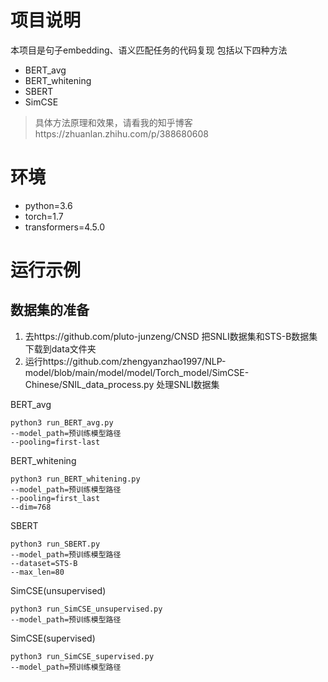 # 项目说明
本项目是句子embedding、语义匹配任务的代码复现
包括以下四种方法
- BERT_avg
- BERT_whitening
- SBERT
- SimCSE  

>具体方法原理和效果，请看我的知乎博客https://zhuanlan.zhihu.com/p/388680608
# 环境
- python=3.6
- torch=1.7
- transformers=4.5.0
# 运行示例
## 数据集的准备
1. 去https://github.com/pluto-junzeng/CNSD 把SNLI数据集和STS-B数据集下载到data文件夹  
2. 运行https://github.com/zhengyanzhao1997/NLP-model/blob/main/model/model/Torch_model/SimCSE-Chinese/SNIL_data_process.py 处理SNLI数据集  

BERT_avg
```
python3 run_BERT_avg.py
--model_path=预训练模型路径
--pooling=first-last
```
BERT_whitening
```
python3 run_BERT_whitening.py
--model_path=预训练模型路径
--pooling=first_last
--dim=768
```
SBERT
```
python3 run_SBERT.py
--model_path=预训练模型路径
--dataset=STS-B
--max_len=80
```
SimCSE(unsupervised)
```
python3 run_SimCSE_unsupervised.py
--model_path=预训练模型路径

```
SimCSE(supervised)
```
python3 run_SimCSE_supervised.py
--model_path=预训练模型路径
```